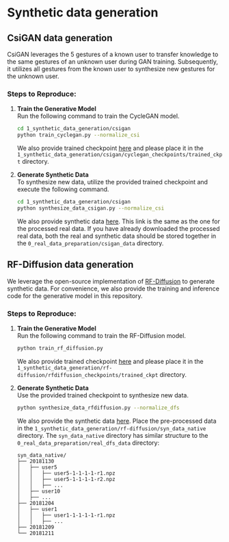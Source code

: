 # Synthetic data generation

## CsiGAN data generation
CsiGAN leverages the 5 gestures of a known user to transfer knowledge to the same gestures of an unknown user during GAN training. Subsequently, it utilizes all gestures from the known user to synthesize new gestures for the unknown user.

### Steps to Reproduce:
1. **Train the Generative Model**  
   Run the following command to train the CycleGAN model. 
   ```bash
   cd 1_synthetic_data_generation/csigan
   python train_cyclegan.py --normalize_csi
   ```
   We also provide trained checkpoint [here](https://www.dropbox.com/scl/fi/hpsit2cb3fnqddl5zatzv/epoch52_l1trained0.6895_l1all0.7516.pth?rlkey=9hdgxtpfhld8e66inctmfrkmr&st=zfriakvj&dl=0) and please place it in the `1_synthetic_data_generation/csigan/cyclegan_checkpoints/trained_ckpt` directory. 

2. **Generate Synthetic Data**  
   To synthesize new data, utilize the provided trained checkpoint and execute the following command. 
   ```bash
   cd 1_synthetic_data_generation/csigan
   python synthesize_data_csigan.py --normalize_csi
   ```
   We also provide synthetic data [here](https://www.dropbox.com/scl/fo/e5z3fuv23ivmj3i58c9xt/AAIDQxtztZuQIXu-foQ47H0?rlkey=9772jrk0n9tbto0ds2nqmtcr4&st=jc9octu1&dl=0). This link is the same as the one for the processed real data. If you have already downloaded the processed real data, both the real and synthetic data should be stored together in the `0_real_data_preparation/csigan_data` directory.

## RF-Diffusion data generation
We leverage the open-source implementation of [RF-Diffusion](https://github.com/mobicom24/RF-Diffusion) to generate synthetic data. For convenience, we also provide the training and inference code for the generative model in this repository.

### Steps to Reproduce:   
   
1. **Train the Generative Model**  
   Run the following command to train the RF-Diffusion model. 
   ```bash
   python train_rf_diffusion.py
   ```
   We also provide trained checkpoint [here](https://www.dropbox.com/scl/fi/3w9degbrr0nab6plwgwiz/5-loss0.0099.pth?rlkey=q0xxelea6j10ko5kfvn047wl2&st=5s57x8wo&dl=0) and please place it in the `1_synthetic_data_generation/rf-diffusion/rfdiffusion_checkpoints/trained_ckpt` directory.

2. **Generate Synthetic Data**  
   Use the provided trained checkpoint to synthesize new data. 
   ```bash
   python synthesize_data_rfdiffusion.py --normalize_dfs
   ```
   We also provide the synthetic data [here](https://www.dropbox.com/scl/fi/33wkwvy6lk6ul3l97nf39/syn_data_native.zip?rlkey=i8vuo04difjj3rptftzrlizq3&st=t9hv1xlp&dl=0). Place the pre-processed data in the `1_synthetic_data_generation/rf-diffusion/syn_data_native` directory. The `syn_data_native` directory has similar structure to the `0_real_data_preparation/real_dfs_data` directory:
   ```
   syn_data_native/
   ├── 20181130
   │   ├── user5
   │   │   ├── user5-1-1-1-1-r1.npz
   │   │   ├── user5-1-1-1-1-r2.npz
   │   │   ├── ...
   │   ├── user10
   │   ├── ...
   ├── 20181204
   │   ├── user1
   │   │   ├── user1-1-1-1-1-r1.npz
   │   │   ├── ...
   ├── 20181209
   └── 20181211
   ```



